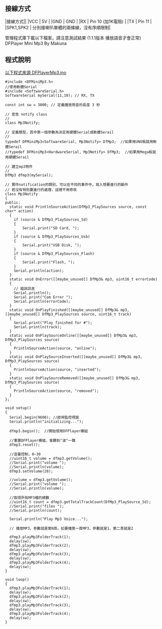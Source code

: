 

## 接線方式

|接線方式||
|VCC | 5V |
|GND | GND |
|RX | Pin 10 (加1K電阻) |
|TX | Pin 11 |
|SPK1,SPK2 | 分別接喇叭單體的兩條線，沒有序順限制|


管理程式庫下載以下檔案，請注意測試結果 (1.1.1版本 播放語音才會正常)
DFPlayer Mini Mp3 By Makuna 

## 程式說明
[以下程式來源 DFPlayerMp3.ino ]:[[https://github.com/derricktsai0904/Arduino/blob/master/06.ESP32%E6%8E%A7%E5%88%B6/04.ESP32-CAM%2BUltrasonic/ESP32-CAM-Ultrasonic-Line_LED.ino](https://github.com/derricktsai0904/Arduino/blob/master/07.DFPlayer%20Mini%20Mp3/DFPlayerMP3.ino) "DFPlayerMp3.ino"
[以下程式來源 DFPlayerMp3.ino ]

``` arduino
#include <DFMiniMp3.h>  
//使用軟體Serial
#include <SoftwareSerial.h>  
SoftwareSerial mySerial(11,10); // RX, TX

const int sw = 3000; // 定義播放雨音的長度 3 秒

// 宣告 notify class
//
class Mp3Notify; 

// 定義類型，其中第一個參數為決定用硬體Serial或軟體Serail
//
typedef DFMiniMp3<SoftwareSerial, Mp3Notify> DfMp3;  //如果用UNO板就用軟體Serail
//typedef DFMiniMp3<HardwareSerial, Mp3Notify> DfMp3;  //如果用Mega板就用硬體Serail

// 建立mp3物件
//
DfMp3 dfmp3(mySerial);

// 實作notification的類別，可以在不同的事件中，寫入想要進行的動作
// 若沒有特別要進行的處理，這裡不用修改
class Mp3Notify
{
public:
  static void PrintlnSourceAction(DfMp3_PlaySources source, const char* action)
  {
    if (source & DfMp3_PlaySources_Sd) 
    {
        Serial.print("SD Card, ");
    }
    if (source & DfMp3_PlaySources_Usb) 
    {
        Serial.print("USB Disk, ");
    }
    if (source & DfMp3_PlaySources_Flash) 
    {
        Serial.print("Flash, ");
    }
    Serial.println(action);
  }
  static void OnError([[maybe_unused]] DfMp3& mp3, uint16_t errorCode)
  {
    // 錯誤訊息
    Serial.println();
    Serial.print("Com Error ");
    Serial.println(errorCode);
  }
  static void OnPlayFinished([[maybe_unused]] DfMp3& mp3, [[maybe_unused]] DfMp3_PlaySources source, uint16_t track)
  {
    Serial.print("Play finished for #");
    Serial.println(track);  
  }
  static void OnPlaySourceOnline([[maybe_unused]] DfMp3& mp3, DfMp3_PlaySources source)
  {
    PrintlnSourceAction(source, "online");
  }
  static void OnPlaySourceInserted([[maybe_unused]] DfMp3& mp3, DfMp3_PlaySources source)
  {
    PrintlnSourceAction(source, "inserted");
  }
  static void OnPlaySourceRemoved([[maybe_unused]] DfMp3& mp3, DfMp3_PlaySources source)
  {
    PrintlnSourceAction(source, "removed");
  }
};

void setup() 
{
  Serial.begin(9600); //啟用監控視窗
  Serial.println("initializing...");
  
  dfmp3.begin();  //開始使用DFPlayer模組

  //重置DFPlayer模組，會聽到"波"一聲
  dfmp3.reset();

  //音量控制，0~30
  //uint16_t volume = dfmp3.getVolume();
  //Serial.print("volume ");
  //Serial.println(volume);
  dfmp3.setVolume(28);
  
  //volume = dfmp3.getVolume();
  //Serial.print("volume ");
  //Serial.println(volume);
  
  //取得所有MP3檔的總數
  //uint16_t count = dfmp3.getTotalTrackCount(DfMp3_PlaySource_Sd);
  //Serial.print("files ");
  //Serial.println(count);

  Serial.println("Play Mp3 Voice...");

  // 播放MP3，參數就是第N首。如要播第一首MP3，參數就是1，第二首就是2

  dfmp3.playMp3FolderTrack(1);
  delay(sw);
  dfmp3.playMp3FolderTrack(2);
  delay(sw);
  dfmp3.playMp3FolderTrack(3);
  delay(sw);
  dfmp3.playMp3FolderTrack(4);
  delay(sw);  
}

void loop() 
{ 
  dfmp3.playMp3FolderTrack(1);
  delay(sw);
  dfmp3.playMp3FolderTrack(2);
  delay(sw);
  dfmp3.playMp3FolderTrack(3);
  delay(sw);
  dfmp3.playMp3FolderTrack(4);
  delay(sw);
}
```

